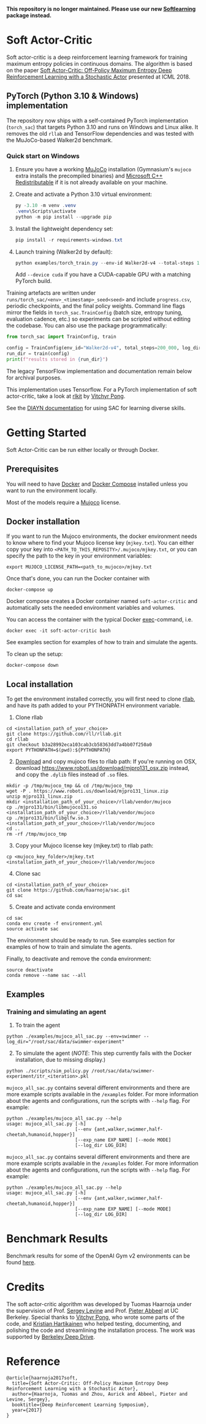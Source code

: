 **This repository is no longer maintained. Please use our new [Softlearning](https://github.com/rail-berkeley/softlearning) package instead.**

# Soft Actor-Critic

Soft actor-critic is a deep reinforcement learning framework for training maximum entropy policies in continuous domains. The algorithm is based on the paper [Soft Actor-Critic: Off-Policy Maximum Entropy Deep Reinforcement Learning with a Stochastic Actor](https://arxiv.org/abs/1801.01290) presented at ICML 2018.

## PyTorch (Python 3.10 & Windows) implementation

The repository now ships with a self-contained PyTorch implementation (`torch_sac`) that targets Python 3.10 and runs on Windows and Linux alike. It removes the old `rllab` and TensorFlow dependencies and was tested with the MuJoCo-based Walker2d benchmark.

### Quick start on Windows

1. Ensure you have a working [MuJoCo](https://mujoco.readthedocs.io/en/stable/) installation (Gymnasium's `mujoco` extra installs the precompiled binaries) and [Microsoft C++ Redistributable](https://learn.microsoft.com/cpp/windows/latest-supported-vc-redist) if it is not already available on your machine.
2. Create and activate a Python 3.10 virtual environment:

   ```powershell
   py -3.10 -m venv .venv
   .venv\Scripts\activate
   python -m pip install --upgrade pip
   ```

3. Install the lightweight dependency set:

   ```powershell
   pip install -r requirements-windows.txt
   ```

4. Launch training (Walker2d by default):

   ```powershell
   python examples/torch_train.py --env-id Walker2d-v4 --total-steps 1000000
   ```

   Add `--device cuda` if you have a CUDA-capable GPU with a matching PyTorch build.

Training artefacts are written under `runs/torch_sac/<env>_<timestamp>_seed<seed>` and include `progress.csv`, periodic checkpoints, and the final policy weights. Command line flags mirror the fields in `torch_sac.TrainConfig` (batch size, entropy tuning, evaluation cadence, etc.) so experiments can be scripted without editing the codebase. You can also use the package programmatically:

```python
from torch_sac import TrainConfig, train

config = TrainConfig(env_id="Walker2d-v4", total_steps=200_000, log_dir="runs/walker")
run_dir = train(config)
print(f"results stored in {run_dir}")
```

The legacy TensorFlow implementation and documentation remain below for archival purposes.

This implementation uses Tensorflow. For a PyTorch implementation of soft actor-critic, take a look at [rlkit](https://github.com/vitchyr/rlkit) by [Vitchyr Pong](https://github.com/vitchyr).

See the [DIAYN documentation](./DIAYN.md) for using SAC for learning diverse skills.

# Getting Started

Soft Actor-Critic can be run either locally or through Docker.

## Prerequisites

You will need to have [Docker](https://docs.docker.com/engine/installation/) and [Docker Compose](https://docs.docker.com/compose/install/) installed unless you want to run the environment locally.

Most of the models require a [Mujoco](https://www.roboti.us/license.html) license.

## Docker installation

If you want to run the Mujoco environments, the docker environment needs to know where to find your Mujoco license key (`mjkey.txt`). You can either copy your key into `<PATH_TO_THIS_REPOSITY>/.mujoco/mjkey.txt`, or you can specify the path to the key in your environment variables:

```
export MUJOCO_LICENSE_PATH=<path_to_mujoco>/mjkey.txt
```

Once that's done, you can run the Docker container with

```
docker-compose up
```

Docker compose creates a Docker container named `soft-actor-critic` and automatically sets the needed environment variables and volumes.

You can access the container with the typical Docker [exec](https://docs.docker.com/engine/reference/commandline/exec/)-command, i.e.

```
docker exec -it soft-actor-critic bash
```

See examples section for examples of how to train and simulate the agents.

To clean up the setup:
```
docker-compose down
```

## Local installation

To get the environment installed correctly, you will first need to clone [rllab](https://github.com/rll/rllab), and have its path added to your PYTHONPATH environment variable.

1. Clone rllab
```
cd <installation_path_of_your_choice>
git clone https://github.com/rll/rllab.git
cd rllab
git checkout b3a28992eca103cab3cb58363dd7a4bb07f250a0
export PYTHONPATH=$(pwd):${PYTHONPATH}
```

2. [Download](https://www.roboti.us/index.html) and copy mujoco files to rllab path:
  If you're running on OSX, download https://www.roboti.us/download/mjpro131_osx.zip instead, and copy the `.dylib` files instead of `.so` files.
```
mkdir -p /tmp/mujoco_tmp && cd /tmp/mujoco_tmp
wget -P . https://www.roboti.us/download/mjpro131_linux.zip
unzip mjpro131_linux.zip
mkdir <installation_path_of_your_choice>/rllab/vendor/mujoco
cp ./mjpro131/bin/libmujoco131.so <installation_path_of_your_choice>/rllab/vendor/mujoco
cp ./mjpro131/bin/libglfw.so.3 <installation_path_of_your_choice>/rllab/vendor/mujoco
cd ..
rm -rf /tmp/mujoco_tmp
```

3. Copy your Mujoco license key (mjkey.txt) to rllab path:
```
cp <mujoco_key_folder>/mjkey.txt <installation_path_of_your_choice>/rllab/vendor/mujoco
```

4. Clone sac
```
cd <installation_path_of_your_choice>
git clone https://github.com/haarnoja/sac.git
cd sac
```

5. Create and activate conda environment
```
cd sac
conda env create -f environment.yml
source activate sac
```

The environment should be ready to run. See examples section for examples of how to train and simulate the agents.

Finally, to deactivate and remove the conda environment:
```
source deactivate
conda remove --name sac --all
```

## Examples
### Training and simulating an agent
1. To train the agent
```
python ./examples/mujoco_all_sac.py --env=swimmer --log_dir="/root/sac/data/swimmer-experiment"
```

2. To simulate the agent (*NOTE*: This step currently fails with the Docker installation, due to missing display.)
```
python ./scripts/sim_policy.py /root/sac/data/swimmer-experiment/itr_<iteration>.pkl
```

`mujoco_all_sac.py` contains several different environments and there are more example scripts available in the  `/examples` folder. For more information about the agents and configurations, run the scripts with `--help` flag. For example:
```
python ./examples/mujoco_all_sac.py --help
usage: mujoco_all_sac.py [-h]
                         [--env {ant,walker,swimmer,half-cheetah,humanoid,hopper}]
                         [--exp_name EXP_NAME] [--mode MODE]
                         [--log_dir LOG_DIR]
```

`mujoco_all_sac.py` contains several different environments and there are more example scripts available in the  `/examples` folder. For more information about the agents and configurations, run the scripts with `--help` flag. For example:
```
python ./examples/mujoco_all_sac.py --help
usage: mujoco_all_sac.py [-h]
                         [--env {ant,walker,swimmer,half-cheetah,humanoid,hopper}]
                         [--exp_name EXP_NAME] [--mode MODE]
                         [--log_dir LOG_DIR]
```

# Benchmark Results
Benchmark results for some of the OpenAI Gym v2 environments can be found [here](https://drive.google.com/open?id=1I0NUrAzU7wwJQiX_MSmr1LvshjDZ4gSh).

# Credits
The soft actor-critic algorithm was developed by Tuomas Haarnoja under the supervision of Prof. [Sergey Levine](https://people.eecs.berkeley.edu/~svlevine/) and Prof. [Pieter Abbeel](https://people.eecs.berkeley.edu/~pabbeel/) at UC Berkeley. Special thanks to [Vitchyr Pong](https://github.com/vitchyr), who wrote some parts of the code, and [Kristian Hartikainen](https://github.com/hartikainen) who helped testing, documenting, and polishing the code and streamlining the installation process. The work was supported by [Berkeley Deep Drive](https://deepdrive.berkeley.edu/).

# Reference
```
@article{haarnoja2017soft,
  title={Soft Actor-Critic: Off-Policy Maximum Entropy Deep Reinforcement Learning with a Stochastic Actor},
  author={Haarnoja, Tuomas and Zhou, Aurick and Abbeel, Pieter and Levine, Sergey},
  booktitle={Deep Reinforcement Learning Symposium},
  year={2017}
}
```

